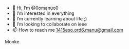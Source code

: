 - 👋 Hi, I’m @0omanuo0
- 👀 I’m interested in everything
- 🌱 I’m currently learning about life ;)
- 💞️ I’m looking to collaborate on ieee
- 📫 How to reach me 1415eso.ord6.manu@gmail.com

Monke

<!---
0omanuo0/0omanuo0 is a ✨ special ✨ repository because its `README.md` (this file) appears on your GitHub profile.
You can click the Preview link to take a look at your changes.
--->
